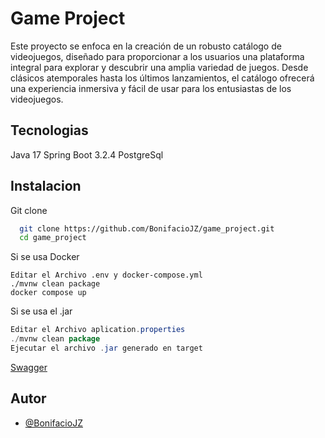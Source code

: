 
# Game Project

Este proyecto se enfoca en la creación de un robusto catálogo de videojuegos, diseñado para proporcionar a los usuarios una plataforma integral para explorar y descubrir una amplia variedad de juegos. Desde clásicos atemporales hasta los últimos lanzamientos, el catálogo ofrecerá una experiencia inmersiva y fácil de usar para los entusiastas de los videojuegos.


## Tecnologias

Java 17
Spring Boot 3.2.4
PostgreSql

## Instalacion

Git clone

```bash
  git clone https://github.com/BonifacioJZ/game_project.git
  cd game_project
```
Si se usa Docker
```Docker
Editar el Archivo .env y docker-compose.yml 
./mvnw clean package 
docker compose up
```
Si se usa el .jar

```Java
Editar el Archivo aplication.properties
./mvnw clean package 
Ejecutar el archivo .jar generado en target
```

[Swagger](localhost:3000/swagger-ui/index.html#/)


## Autor

- [@BonifacioJZ](https://github.com/BonifacioJZ)


